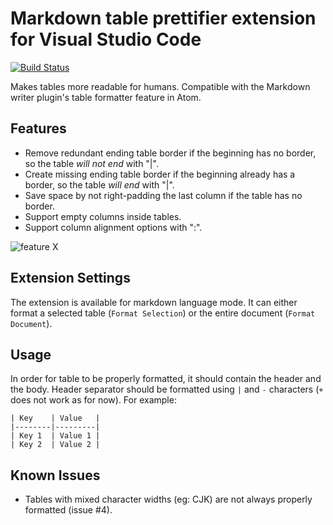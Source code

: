 # Markdown table prettifier extension for Visual Studio Code

[![Build Status](https://travis-ci.org/darkriszty/MarkdownTablePrettify-VSCodeExt.svg?branch=master)](https://travis-ci.org/darkriszty/MarkdownTablePrettify-VSCodeExt)

Makes tables more readable for humans. Compatible with the Markdown writer plugin's table formatter feature in Atom.

## Features

- Remove redundant ending table border if the beginning has no border, so the table _will not end_ with "|".
- Create missing ending table border if the beginning already has a border, so the table _will end_ with "|".
- Save space by not right-padding the last column if the table has no border.
- Support empty columns inside tables.
- Support column alignment options with ":".

![feature X](assets/animation.gif)

## Extension Settings

The extension is available for markdown language mode. It can either format a selected table (`Format Selection`) or the entire document (`Format Document`).

## Usage

In order for table to be properly formatted, it should contain the header and the body. Header separator should be formatted using `|` and `-` characters (`+` does not work as for now). For example:

```
| Key    | Value   |
|--------|---------|
| Key 1  | Value 1 |
| Key 2  | Value 2 |
```

## Known Issues

- Tables with mixed character widths (eg: CJK) are not always properly formatted (issue #4).
